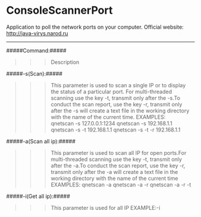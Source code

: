 # ConsoleScannerPort
Application to poll the network ports on your computer.
Official website: http://java-virys.narod.ru
***
#####Command:#####
>>>Description  

#####-s(Scan):#####
>>>This parameter is used to scan a single IP or to display the status of a particular port. For multi-threaded scanning use the key -t, transmit only after the -s.To conduct the scan report, use the key -r, transmit only after the -s will create a text file in the working directory with the name of the current time.
                 EXAMPLES:  
				 qnetscan -s 127.0.0.1:1234
				 qnetscan -s 192.168.1.1
				 qnetscan -s -t 192.168.1.1
				 qnetscan -s -t -r 192.168.1.1  

#####-a(Scan all ip):#####
>>>This parameter is used to scan all IP for open ports.For multi-threaded scanning use the key -t, transmit only after
                 the -a.To conduct the scan report, use the key -r, transmit only after the -a will create a text file in the working directory with the name of the current time
                 EXAMPLES:
				 qnetscan -a
				 qnetscan -a -r
				 qnetscan -a -r -t  

#####-i(Get all ip):#####
>>>This parameter is used for all IP
EXAMPLE:-i  
